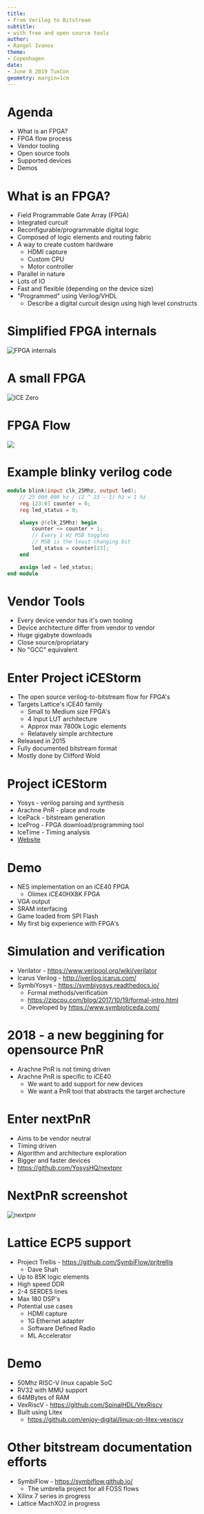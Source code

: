 ```yaml
---
title:
- From Verilog to Bitstream
subtitle:
- with free and open source tools
author:
- Rangel Ivanov
theme:
- Copenhagen
date:
- June 8 2019 TuxCon
geometry: margin=1cm
---
```


# Agenda

+ What is an FPGA?
+ FPGA flow process
+ Vendor tooling
+ Open source tools
+ Supported devices
+ Demos

# What is an FPGA?

+ Field Programmable Gate Array (FPGA)
+ Integrated curcuit
+ Reconfigurable/programmable digital logic
+ Composed of logic elements and routing fabric
+ A way to create custom hardware
    - HDMI capture
    - Custom CPU
    - Motor controller
+ Parallel in nature
+ Lots of IO
+ Fast and flexible (depending on the device size)
+ "Programmed" using Verilog/VHDL
    - Describe a digital curcuit design using high level constructs

# Simplified FPGA internals

![FPGA internals](fpga_internals.png)

# A small FPGA

![ICE Zero](icezero.jpg)

# FPGA Flow

![](fpga_flow.png)

# Example blinky verilog code

```verilog
module blink(input clk_25Mhz, output led);
    // 25 000 000 hz / (2 ^ 23 - 1) hz = 1 hz
    reg [23:0] counter = 0;
    reg led_status = 0;

    always @(clk_25Mhz) begin
        counter <= counter + 1;
        // Every 1 Hz MSB toggles
        // MSB is the least changing bit
        led_status = counter[23];
    end

    assign led = led_status;
end module
```


# Vendor Tools

- Every device vendor has it's own tooling
- Device architecture differ from vendor to vendor
- Huge gigabyte downloads
- Close source/propriatary
- No "GCC" equivalent



# Enter Project iCEStorm

- The open source verilog-to-bitstream flow for FPGA's
- Targets Lattice's iCE40 family
    - Small to Medium size FPGA's
    - 4 Input LUT architecture
    - Approx max 7800k Logic elements
    - Relatavely simple architecture
- Released in 2015
- Fully documented bitstream format
- Mostly done by Clifford Wold


# Project iCEStorm

- Yosys - verilog parsing and synthesis
- Arachne PnR - place and route
- IcePack - bitstream generation
- IceProg - FPGA download/programming tool
- IceTime - Timing analysis
- [Website](http://www.clifford.at/icestorm/)

# Demo

- NES implementation on an iCE40 FPGA
    - Olimex iCE40HX8K FPGA
- VGA output
- SRAM interfacing
- Game loaded from SPI Flash
- My first big experience with FPGA's

# Simulation and verification

- Verilator - https://www.veripool.org/wiki/verilator
- Icarus Verilog - http://iverilog.icarus.com/
- SymbiYosys - https://symbiyosys.readthedocs.io/
    - Formal methods/verification
    - https://zipcpu.com/blog/2017/10/19/formal-intro.html
    - Developed by https://www.symbioticeda.com/

# 2018 - a new beggining for opensource PnR

- Arachne PnR is not timing driven
- Arachne PnR is specific to iCE40
    - We want to add support for new devices
    - We want a PnR tool that abstracts the target archecture

# Enter nextPnR

- Aims to be vendor neutral
- Timing driven
- Algorithm and architecture exploration
- Bigger and faster devices
- https://github.com/YosysHQ/nextpnr


# NextPnR screenshot

![nextpnr](nextpnr.png)


# Lattice ECP5 support

- Project Trellis - https://github.com/SymbiFlow/prjtrellis
    - Dave Shah
- Up to 85K logic elements
- High speed DDR
- 2-4 SERDES lines
- Max 180 DSP's
- Potential use cases
    - HDMI capture
    - 1G Ethernet adapter
    - Software Defined Radio
    - ML Accelerator

# Demo

- 50Mhz RISC-V linux capable SoC
- RV32 with MMU support
- 64MBytes of RAM
- VexRiscV - https://github.com/SpinalHDL/VexRiscv
- Built using Litex
    - https://github.com/enjoy-digital/linux-on-litex-vexriscv


# Other bitstream documentation efforts

- SymbiFlow - https://symbiflow.github.io/
    - The umbrella project for all FOSS flows
- Xilinx 7 series in progress
- Lattice MachXO2 in progress

